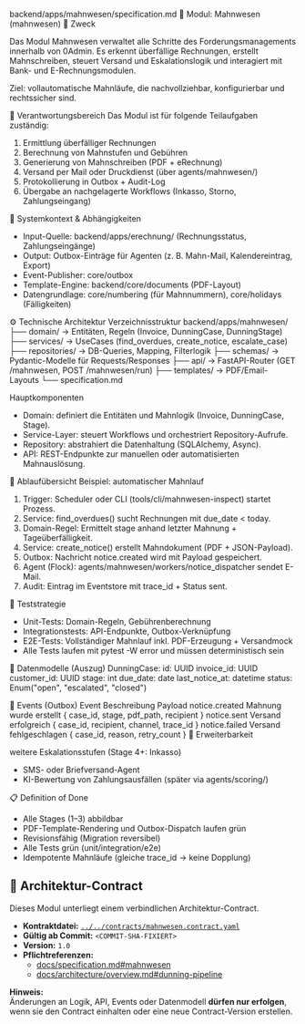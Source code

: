 backend/apps/mahnwesen/specification.md
📘 Modul: Mahnwesen (mahnwesen)
🎯 Zweck

Das Modul Mahnwesen verwaltet alle Schritte des Forderungsmanagements innerhalb von 0Admin.
Es erkennt überfällige Rechnungen, erstellt Mahnschreiben, steuert Versand und Eskalationslogik und interagiert mit Bank- und E-Rechnungsmodulen.

Ziel: vollautomatische Mahnläufe, die nachvollziehbar, konfigurierbar und rechtssicher sind.

🧩 Verantwortungsbereich
Das Modul ist für folgende Teilaufgaben zuständig:
1) Ermittlung überfälliger Rechnungen
2) Berechnung von Mahnstufen und Gebühren
3) Generierung von Mahnschreiben (PDF + eRechnung)
4) Versand per Mail oder Druckdienst (über agents/mahnwesen/)
5) Protokollierung in Outbox + Audit-Log
6) Übergabe an nachgelagerte Workflows (Inkasso, Storno, Zahlungseingang)

🧭 Systemkontext & Abhängigkeiten

- Input-Quelle: backend/apps/erechnung/ (Rechnungsstatus, Zahlungseingänge)
- Output: Outbox-Einträge für Agenten (z. B. Mahn-Mail, Kalendereintrag, Export)
- Event-Publisher: core/outbox
- Template-Engine: backend/core/documents (PDF-Layout)
- Datengrundlage: core/numbering (für Mahnnummern), core/holidays (Fälligkeiten)

⚙️ Technische Architektur
Verzeichnisstruktur
backend/apps/mahnwesen/
├── domain/           → Entitäten, Regeln (Invoice, DunningCase, DunningStage)
├── services/         → UseCases (find_overdues, create_notice, escalate_case)
├── repositories/     → DB-Queries, Mapping, Filterlogik
├── schemas/          → Pydantic-Modelle für Requests/Responses
├── api/              → FastAPI-Router (GET /mahnwesen, POST /mahnwesen/run)
├── templates/        → PDF/Email-Layouts
└── specification.md

Hauptkomponenten
- Domain: definiert die Entitäten und Mahnlogik (Invoice, DunningCase, Stage).
- Service-Layer: steuert Workflows und orchestriert Repository-Aufrufe.
- Repository: abstrahiert die Datenhaltung (SQLAlchemy, Async).
- API: REST-Endpunkte zur manuellen oder automatisierten Mahnauslösung.

🔄 Ablaufübersicht
Beispiel: automatischer Mahnlauf

1) Trigger: Scheduler oder CLI (tools/cli/mahnwesen-inspect) startet Prozess.
2) Service: find_overdues() sucht Rechnungen mit due_date < today.
3) Domain-Regel: Ermittelt stage anhand letzter Mahnung + Tageüberfälligkeit.
4) Service: create_notice() erstellt Mahndokument (PDF + JSON-Payload).
5) Outbox: Nachricht notice.created wird mit Payload gespeichert.
6) Agent (Flock): agents/mahnwesen/workers/notice_dispatcher sendet E-Mail.
7) Audit: Eintrag im Eventstore mit trace_id + Status sent.

🧪 Teststrategie

- Unit-Tests: Domain-Regeln, Gebührenberechnung
- Integrationstests: API-Endpunkte, Outbox-Verknüpfung
- E2E-Tests: Vollständiger Mahnlauf inkl. PDF-Erzeugung + Versandmock
- Alle Tests laufen mit pytest -W error und müssen deterministisch sein

🧱 Datenmodelle (Auszug)
DunningCase:
  id: UUID
  invoice_id: UUID
  customer_id: UUID
  stage: int
  due_date: date
  last_notice_at: datetime
  status: Enum("open", "escalated", "closed")


🧩 Events (Outbox)
Event	Beschreibung	Payload
notice.created	Mahnung wurde erstellt	{ case_id, stage, pdf_path, recipient }
notice.sent	Versand erfolgreich	{ case_id, recipient, channel, trace_id }
notice.failed	Versand fehlgeschlagen	{ case_id, reason, retry_count }
🧱 Erweiterbarkeit

weitere Eskalationsstufen (Stage 4+: Inkasso)
- SMS- oder Briefversand-Agent
- KI-Bewertung von Zahlungsausfällen (später via agents/scoring/)

📋 Definition of Done
- Alle Stages (1–3) abbildbar
- PDF-Template-Rendering und Outbox-Dispatch laufen grün
- Revisionsfähig (Migration reversibel)
- Alle Tests grün (unit/integration/e2e)
- Idempotente Mahnläufe (gleiche trace_id → keine Dopplung)

## 📜 Architektur-Contract

Dieses Modul unterliegt einem verbindlichen Architektur-Contract.

- **Kontraktdatei:** [`../../contracts/mahnwesen.contract.yaml`](../../contracts/mahnwesen.contract.yaml)
- **Gültig ab Commit:** `<COMMIT-SHA-FIXIERT>`
- **Version:** `1.0`
- **Pflichtreferenzen:**  
  - [docs/specification.md#mahnwesen](../../../docs/specification.md#mahnwesen)  
  - [docs/architecture/overview.md#dunning-pipeline](../../../docs/architecture/overview.md#dunning-pipeline)

**Hinweis:**  
Änderungen an Logik, API, Events oder Datenmodell **dürfen nur erfolgen**,  
wenn sie den Contract einhalten oder eine neue Contract-Version erstellen.  
